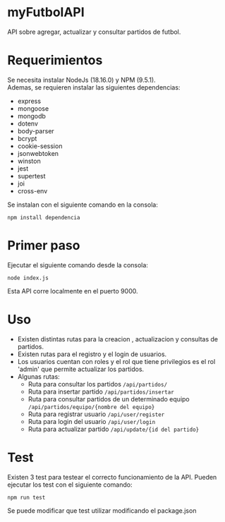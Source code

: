 # myFutbolAPI
API sobre agregar, actualizar y consultar partidos de futbol.

# Requerimientos
Se necesita instalar NodeJs (18.16.0)  y NPM (9.5.1).  
Ademas, se requieren instalar las siguientes dependencias:

* express
* mongoose
* mongodb
* dotenv
* body-parser
* bcrypt
* cookie-session
* jsonwebtoken
* winston
* jest
* supertest
* joi
* cross-env

Se instalan con el siguiente comando en la consola:
```
npm install dependencia
```

# Primer paso
Ejecutar el siguiente comando desde la consola:
```
node index.js
```
Esta API corre localmente en el puerto 9000.

# Uso

* Existen distintas rutas para la creacion , actualizacion y consultas de partidos.
* Existen rutas para el registro y el login de usuarios. 
* Los usuarios cuentan con roles y el rol que tiene privilegios es el rol 'admin' que permite actualizar los partidos.
* Algunas rutas:
  - Ruta para consultar los partidos `/api/partidos/`
  - Ruta para insertar partido `/api/partidos/insertar`
  - Ruta para consultar partidos de un determinado equipo `/api/partidos/equipo/{nombre del equipo}`
  - Ruta para registrar usuario `/api/user/register`
  - Ruta para login del usuario `/api/user/login`
  - Ruta para actualizar partido `/api/update/{id del partido}`

# Test
Existen 3 test para testear el correcto funcionamiento de la API.
Pueden ejecutar los test con el siguiente comando:
```
npm run test
```
Se puede modificar que test utilizar modificando el package.json
